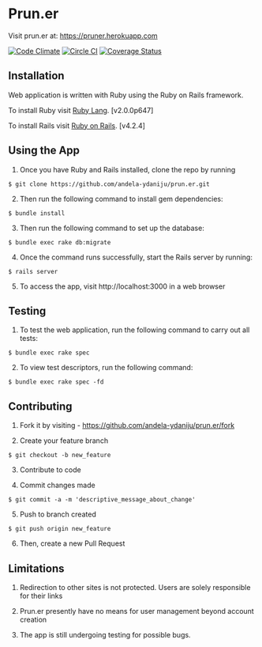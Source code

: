 # Prun.er
Visit prun.er at: https://pruner.herokuapp.com

[![Code Climate](https://codeclimate.com/github/andela-ydaniju/prun.er/badges/gpa.svg)](https://codeclimate.com/github/andela-ydaniju/prun.er) [![Circle CI](https://circleci.com/gh/andela-ydaniju/prun.er.svg?style=svg)](https://circleci.com/gh/andela-ydaniju/prun.er) [![Coverage Status](https://coveralls.io/repos/andela-ydaniju/prun.er/badge.svg?branch=master&service=github)](https://coveralls.io/github/andela-ydaniju/prun.er?branch=master)

## Installation
Web application is written with Ruby using the Ruby on Rails framework.

To install Ruby visit [Ruby Lang](https://www.ruby-lang.org). [v2.0.0p647]

To install Rails visit [Ruby on Rails](http://rubyonrails.org/). [v4.2.4]

## Using the App

1. Once you have Ruby and Rails installed, clone the repo by running

  ```$ git clone https://github.com/andela-ydaniju/prun.er.git```

2. Then run the following command to install gem dependencies:

  ```$ bundle install```

3. Then run the following command to set up the database:

  ```$ bundle exec rake db:migrate```

4. Once the command runs successfully, start the Rails server by running:

  ```$ rails server```

5. To access the app, visit http://localhost:3000 in a web browser

## Testing

1. To test the web application, run the following command to carry out all tests:

  ```$ bundle exec rake spec```

2. To view test descriptors, run the following command:

  ```$ bundle exec rake spec -fd```

## Contributing

1. Fork it by visiting - https://github.com/andela-ydaniju/prun.er/fork

2. Create your feature branch

  ```$ git checkout -b new_feature```

3. Contribute to code

4. Commit changes made

  ```$ git commit -a -m 'descriptive_message_about_change'```

5. Push to branch created

  ```$ git push origin new_feature```

6. Then, create a new Pull Request

## Limitations

1. Redirection to other sites is not protected. Users are solely responsible for their links

2. Prun.er presently have no means for user management beyond account creation

3. The app is still undergoing testing for possible bugs.